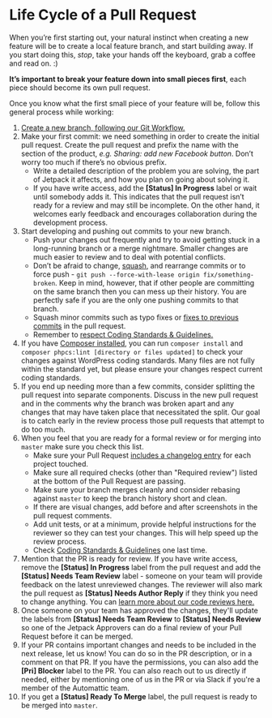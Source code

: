 # Life Cycle of a Pull Request

When you’re first starting out, your natural instinct when creating a new feature will be to create a local feature branch, and start building away. If you start doing this, *stop*, take your hands off the keyboard, grab a coffee and read on. :)

**It’s important to break your feature down into small pieces first**, each piece should become its own pull request.

Once you know what the first small piece of your feature will be, follow this general process while working:

1. [Create a new branch, following our Git Workflow.](git-workflow.md)
1. Make your first commit: we need something in order to create the initial pull request. Create the pull request and prefix the name with the section of the product, _e.g._ _Sharing: add new Facebook button_. Don’t worry too much if there’s no obvious prefix.
    - Write a detailed description of the problem you are solving, the part of Jetpack it affects, and how you plan on going about solving it.
    - If you have write access, add the **<span class="label status-in-progress">[Status] In Progress</span>** label or wait until somebody adds it. This indicates that the pull request isn’t ready for a review and may still be incomplete. On the other hand, it welcomes early feedback and encourages collaboration during the development process.
1. Start developing and pushing out commits to your new branch.
    - Push your changes out frequently and try to avoid getting stuck in a long-running branch or a merge nightmare. Smaller changes are much easier to review and to deal with potential conflicts.
    - Don’t be afraid to change, [squash](http://gitready.com/advanced/2009/02/10/squashing-commits-with-rebase.html), and rearrange commits or to force push - `git push --force-with-lease origin fix/something-broken`. Keep in mind, however, that if other people are committing on the same branch then you can mess up their history. You are perfectly safe if you are the only one pushing commits to that branch.
    - Squash minor commits such as typo fixes or [fixes to previous commits](http://fle.github.io/git-tip-keep-your-branch-clean-with-fixup-and-autosquash.html) in the pull request.
    - Remember to [respect Coding Standards & Guidelines.](coding-guidelines.md)
1. If you have [Composer installed](https://getcomposer.org/), you can run `composer install` and `composer phpcs:lint [directory or files updated]` to check your changes against WordPress coding standards. Many files are not fully within the standard yet, but please ensure your changes respect current coding standards.
1. If you end up needing more than a few commits, consider splitting the pull request into separate components. Discuss in the new pull request and in the comments why the branch was broken apart and any changes that may have taken place that necessitated the split. Our goal is to catch early in the review process those pull requests that attempt to do too much.
1. When you feel that you are ready for a formal review or for merging into `master` make sure you check this list.
    - Make sure your Pull Request [includes a changelog entry](writing-a-good-changelog-entry.md) for each project touched.
    - Make sure all required checks (other than "Required review") listed at the bottom of the Pull Request are passing.
    - Make sure your branch merges cleanly and consider rebasing against `master` to keep the branch history short and clean.
    - If there are visual changes, add before and after screenshots in the pull request comments.
    - Add unit tests, or at a minimum, provide helpful instructions for the reviewer so they can test your changes. This will help speed up the review process.
    - Check [Coding Standards & Guidelines](coding-guidelines.md) one last time.
1. Mention that the PR is ready for review. If you have write access, remove the **<span class="label status-in-progress">[Status] In Progress</span>** label from the pull request and add the **<span class="label status-needs-team-review">[Status] Needs Team Review</span>** label - someone on your team will provide feedback on the latest unreviewed changes. The reviewer will also mark the pull request as **<span class="label needs-author-reply">[Status] Needs Author Reply</span>** if they think you need to change anything. You can [learn more about our code reviews here.](code-reviews.md)
1. Once someone on your team has approved the changes, they'll update the labels from **<span class="label status-needs-team-review">[Status] Needs Team Review</span>** to **<span class="label status-needs-review">[Status] Needs Review</span>** so one of the Jetpack Approvers can do a final review of your Pull Request before it can be merged.
1. If your PR contains important changes and needs to be included in the next release, let us know! You can do so in the PR description, or in a comment on that PR. If you have the permissions, you can also add the **<span class="label pri-blocker">[Pri] Blocker</span>** label to the PR. You can also reach out to us directly if needed, either by mentioning one of us in the PR or via Slack if you're a member of the Automattic team.
1. If you get a **<span class="label ready-to-merge">[Status] Ready To Merge</span>** label, the pull request is ready to be merged into `master`.
